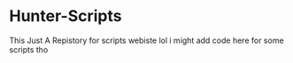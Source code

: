 # Hunter-Scripts
This Just A Repistory for scripts webiste lol i might add code here for some scripts tho

